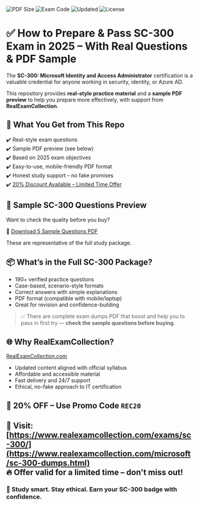 ![PDF Size](https://img.shields.io/badge/PDF-Preview-blue?style=flat-square&logo=adobeacrobatreader&logoColor=white)
![Exam Code](https://img.shields.io/badge/SC--300-Microsoft%20Identity-orange?style=flat-square&logo=microsoft)
![Updated](https://img.shields.io/badge/Updated-2025-brightgreen?style=flat-square)
![License](https://img.shields.io/badge/License-MIT-informational?style=flat-square)
# ✅ How to Prepare & Pass SC-300 Exam in 2025 – With Real Questions & PDF Sample 

The **SC-300: Microsoft Identity and Access Administrator** certification is a valuable credential for anyone working in security, identity, or Azure AD.

This repository provides **real-style practice material** and a **sample PDF preview** to help you prepare more effectively, with support from **RealExamCollection**.

## 🧠 What You Get from This Repo

✔️ Real-style exam questions  
✔️ Sample PDF preview (see below)  
✔️ Based on 2025 exam objectives  
✔️ Easy-to-use, mobile-friendly PDF format  
✔️ Honest study support – no fake promises  
✔️ [20% Discount Available – Limited Time Offer](https://www.realexamcollection.com/microsoft/sc-300-dumps.html)

## 📎 Sample SC-300 Questions Preview

Want to check the quality before you buy?

📄 [Download 5 Sample Questions PDF](SC-300-Sample-Questions-Answers-pdf)

These are representative of the full study package.

## 📦 What’s in the Full SC-300 Package?

- 190+ verified practice questions  
- Case-based, scenario-style formats  
- Correct answers with simple explanations  
- PDF format (compatible with mobile/laptop)  
- Great for revision and confidence-building  

> ✅ There are complete exam dumps PDF that boost and help you to pass in first try — **check the sample questions before buying**.

## 🌐 Why RealExamCollection?

[RealExamCollection.com](https://www.realexamcollection.com)

- Updated content aligned with official syllabus  
- Affordable and accessible material  
- Fast delivery and 24/7 support  
- Ethical, no-fake approach to IT certification

## 💸 20% OFF – Use Promo Code `REC20`

🎯 Visit: [https://www.realexamcollection.com/exams/sc-300/](https://www.realexamcollection.com/microsoft/sc-300-dumps.html)  
🔥 Offer valid for a limited time – don't miss out!
---

### 🔐 Study smart. Stay ethical. Earn your SC-300 badge with confidence.
